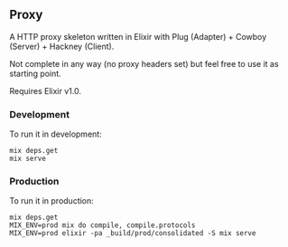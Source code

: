 ## Proxy

A HTTP proxy skeleton written in Elixir with Plug (Adapter) + Cowboy (Server) + Hackney (Client).

Not complete in any way (no proxy headers set) but feel free to use it as starting point.

Requires Elixir v1.0.

### Development

To run it in development:

    mix deps.get
    mix serve

### Production

To run it in production:

    mix deps.get
    MIX_ENV=prod mix do compile, compile.protocols
    MIX_ENV=prod elixir -pa _build/prod/consolidated -S mix serve
